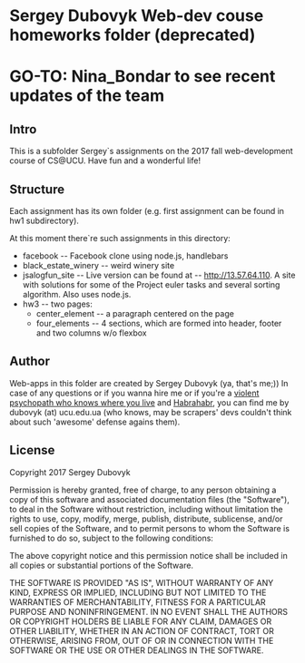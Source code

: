 # Sergey Dubovyk Web-dev couse homeworks folder (deprecated)
# GO-TO: Nina_Bondar to see recent updates of the team

## Intro

This is a subfolder Sergey`s assignments on the 2017 fall web-development course of CS@UCU. Have fun and a wonderful life!

## Structure

Each assignment has its own folder (e.g. first assignment can be found in hw1 subdirectory).

At this moment there`re such assignments in this directory:

* facebook -- Facebook clone using node.js, handlebars
* black_estate_winery -- weird winery site
* jsalogfun_site -- Live version can be found at -- http://13.57.64.110. A site with solutions for some of the Project euler tasks and several sorting algorithm. Also uses node.js.
* hw3 -- two pages:
  * center_element -- a paragraph centered on the page
  * four_elements -- 4 sections, which are formed into header, footer and two columns w/o flexbox

## Author

Web-apps in this folder are created by Sergey Dubovyk (ya, that's me;)) In case of any questions or if you wanna hire me or if you're a [violent psychopath who knows where you live](https://groups.google.com/forum/#!msg/comp.lang.c++/rYCO5yn4lXw/oITtSkZOtoUJ) and [Habrahabr](https://habrahabr.ru/post/302570/), you can find me by dubovyk (at) ucu.edu.ua (who knows, may be scrapers' devs couldn't think about such 'awesome' defense agains them).

## License

Copyright 2017 Sergey Dubovyk

Permission is hereby granted, free of charge, to any person obtaining a copy of this software and associated documentation files (the "Software"), to deal in the Software without restriction, including without limitation the rights to use, copy, modify, merge, publish, distribute, sublicense, and/or sell copies of the Software, and to permit persons to whom the Software is furnished to do so, subject to the following conditions:

The above copyright notice and this permission notice shall be included in all copies or substantial portions of the Software.

THE SOFTWARE IS PROVIDED "AS IS", WITHOUT WARRANTY OF ANY KIND, EXPRESS OR IMPLIED, INCLUDING BUT NOT LIMITED TO THE WARRANTIES OF MERCHANTABILITY, FITNESS FOR A PARTICULAR PURPOSE AND NONINFRINGEMENT. IN NO EVENT SHALL THE AUTHORS OR COPYRIGHT HOLDERS BE LIABLE FOR ANY CLAIM, DAMAGES OR OTHER LIABILITY, WHETHER IN AN ACTION OF CONTRACT, TORT OR OTHERWISE, ARISING FROM, OUT OF OR IN CONNECTION WITH THE SOFTWARE OR THE USE OR OTHER DEALINGS IN THE SOFTWARE.